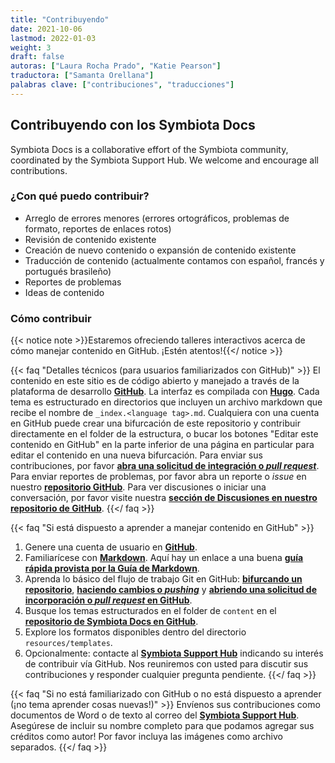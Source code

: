 ```yaml
---
title: "Contribuyendo"
date: 2021-10-06
lastmod: 2022-01-03
weight: 3
draft: false
autoras: ["Laura Rocha Prado", "Katie Pearson"]
traductora: ["Samanta Orellana"]
palabras clave: ["contribuciones", "traducciones"]
---
```


## Contribuyendo con los Symbiota Docs

Symbiota Docs is a collaborative effort of the Symbiota community, coordinated by the Symbiota Support Hub. We welcome and encourage all contributions.

### ¿Con qué puedo contribuir?

- Arreglo de errores menores (errores ortográficos, problemas de formato, reportes de enlaces rotos)
- Revisión de contenido existente
- Creación de nuevo contenido o expansión de contenido existente
- Traducción de contenido (actualmente contamos con español, francés y portugués brasileño)
- Reportes de problemas
- Ideas de contenido

### Cómo contribuir

{{< notice note >}}Estaremos ofreciendo talleres interactivos acerca de cómo manejar contenido en GitHub. ¡Estén atentos!{{</ notice >}}

{{< faq "Detalles técnicos (para usuarios familiarizados con GitHub)" >}}
  El contenido en este sitio es de código abierto y manejado a través de la plataforma de desarrollo [**GitHub**](https://github.com/). La interfaz es compilada con [**Hugo**](https://gohugo.io/). Cada tema es estructurado en directorios que incluyen un archivo markdown que recibe el nombre de `_index.<language tag>.md`. Cualquiera con una cuenta en GitHub puede crear una bifurcación de este repositorio y contribuir directamente en el folder de la estructura, o bucar los botones "Editar este contenido en GitHub" en la parte inferior de una página en particular para editar el contenido en una nueva bifurcación. Para enviar sus contribuciones, por favor [**abra una solicitud de integración o _pull request_**](https://docs.github.com/en/pull-requests/collaborating-with-pull-requests/proposing-changes-to-your-work-with-pull-requests/creating-a-pull-request). Para enviar reportes de problemas, por favor abra un reporte o _issue_ en nuestro [**repositorio GitHub**](https://github.com/BioKIC/symbiota-docs/). Para ver discusiones o iniciar una conversación, por favor visite nuestra [**sección de Discusiones en nuestro repositorio de GitHub**](https://github.com/BioKIC/symbiota-docs/discussions).
{{</ faq >}}

{{< faq "Si está dispuesto a aprender a manejar contenido en GitHub" >}}
1. Genere una cuenta de usuario en [**GitHub**](https://github.com/signup?ref_cta=Sign+up&ref_loc=header+logged+out&ref_page=%2F&source=header-home).
2. Familiarícese con [**Markdown**](https://en.wikipedia.org/wiki/Markdown). Aquí hay un enlace a una buena [**guía rápida provista por la Guía de Markdown**](https://www.markdownguide.org/cheat-sheet/).
3. Aprenda lo básico del flujo de trabajo Git en GitHub: [**bifurcando un repositorio**](https://docs.github.com/en/get-started/quickstart/fork-a-repo), [**haciendo cambios o _pushing_**](https://docs.github.com/en/get-started/using-git/pushing-commits-to-a-remote-repository) y [**abriendo una solicitud de incorporación o _pull request_ en GitHub**]((https://docs.github.com/en/pull-requests/collaborating-with-pull-requests/proposing-changes-to-your-work-with-pull-requests/creating-a-pull-request)).
4. Busque los temas estructurados en el folder de `content` en el [**repositorio de Symbiota Docs en GitHub**](https://github.com/BioKIC/symbiota-docs).
5. Explore los formatos disponibles dentro del directorio `resources/templates`.
6. Opcionalmente: contacte al [**Symbiota Support Hub**](mailto:symbiota@asu.edu) indicando su interés de contribuir vía GitHub. Nos reuniremos con usted para discutir sus contribuciones y responder cualquier pregunta pendiente.
{{</ faq >}}

{{< faq "Si no está familiarizado con GitHub o no está dispuesto a aprender (¡no tema aprender cosas nuevas!)" >}}
Envíenos sus contribuciones como documentos de Word o de texto al correo del [**Symbiota Support Hub**](mailto:symbiota@asu.edu). Asegúrese de incluir su nombre completo para que podamos agregar sus créditos como autor! Por favor incluya las imágenes como archivo separados.
{{</ faq >}}



